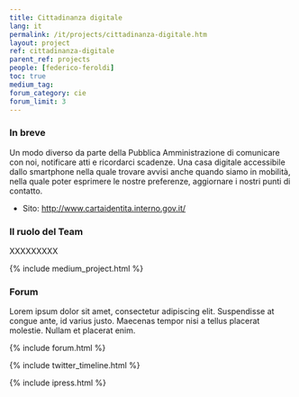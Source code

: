 ```yaml
---
title: Cittadinanza digitale
lang: it
permalink: /it/projects/cittadinanza-digitale.htm
layout: project
ref: cittadinanza-digitale
parent_ref: projects
people: [federico-feroldi]
toc: true
medium_tag:
forum_category: cie
forum_limit: 3
---
```


### In breve

Un modo diverso da parte della Pubblica Amministrazione di comunicare con noi, notificare atti e ricordarci scadenze. Una casa digitale accessibile dallo smartphone nella quale trovare avvisi anche quando siamo in mobilità, nella quale poter esprimere le nostre preferenze, aggiornare i nostri punti di contatto.  

* Sito: <http://www.cartaidentita.interno.gov.it/>


### Il ruolo del Team

XXXXXXXXX


{% include medium_project.html %}

### Forum 

Lorem ipsum dolor sit amet, consectetur adipiscing elit. Suspendisse at congue ante, id varius justo. Maecenas tempor nisi a tellus placerat molestie. Nullam et placerat enim. 

{% include forum.html %}

{% include twitter_timeline.html %}

{% include ipress.html %}
<div id="content-ipress" data-key="01e87bed-f52e-4d6d-af32-c4ea59fd300a" data-lang="it" data-size="100" data-tag="5"></div>
<script type="text/javascript" src="/js/ipress.js"></script>

